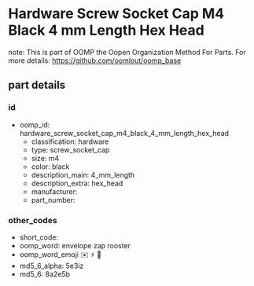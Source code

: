 # Hardware Screw Socket Cap M4 Black 4 mm Length Hex Head  

note: This is part of OOMP the Oopen Organization Method For Parts. For more details: https://github.com/oomlout/oomp_base

##  part details





### id
* oomp_id: hardware_screw_socket_cap_m4_black_4_mm_length_hex_head
  * classification: hardware
  * type: screw_socket_cap
  * size: m4
  * color: black
  * description_main: 4_mm_length
  * description_extra: hex_head
  * manufacturer: 
  * part_number: 

### other_codes
* short_code: 
* oomp_word: envelope zap rooster
* oomp_word_emoji :envelope: :zap: :rooster:
* md5_6_alpha: 5e3iz
* md5_6: 8a2e5b